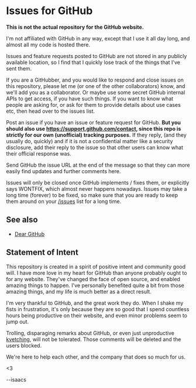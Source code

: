 # Issues for GitHub

**This is not the actual repository for the GitHub website.**

I'm not affiliated with GitHub in any way, except that I use it all
day long, and almost all my code is hosted there.

Issues and feature requests posted to GitHub are not stored in any
publicly available location, so I find that I quickly lose track of
the things that I've sent them.

If you are a GitHubber, and you would like to respond and close issues
on this repository, please let me (or one of the other collaborators)
know, and we'll add you as a collaborator.  Or maybe use some secret
GitHub internal APIs to get access, if you have such things.  If you
want to know what people are asking for, or ask for them to provide
details about use cases etc, then head over to the issues list.

Post an issue if you have an issue or feature request for GitHub.
**But you should also use https://support.github.com/contact, since
this repo is strictly for our own (unofficial) tracking purposes.**
If they reply, (and they usually do, quickly) and if it is not a
confidential matter like a security disclosure, add their reply to
the issue so that other users can know what their official response
was.

Send GitHub the issue URL at the end of the message so that they can
more easily find updates and further comments here.

Issues will only be closed once GitHub implements / fixes them,
or explicitly says WONTFIX, which almost never happens nowadays.
Issues may take a long time (forever) to be fixed, so make sure that
you are ready to keep them around on your [/issues](https://github.com/issues)
list for a long time.

## See also

- [Dear GitHub](https://github.com/dear-github/dear-github)

## Statement of Intent

This repository is created in a spirit of positive intent and
community good will.  I have more love in my heart for GitHub than
anyone probably ought to for any website.  They've changed the face of
open source, and enabled amazing things to happen.  I've personally
benefited quite a bit from those amazing things, and my life is much
better as a direct result.

I'm very thankful to GitHub, and the great work they do.  When I shake
my fists in frustration, it's only because they are so good that I
spend countless hours being productive on their website, and even
minor problems seem to jump out.

Trolling, disparaging remarks about GitHub, or even just unproductive
[kvetching](http://dictionary.reference.com/browse/kvetching), will not be tolerated.  Those comments will be deleted and
the users blocked.

We're here to help each other, and the company that does so much for
us.

<3

--isaacs
